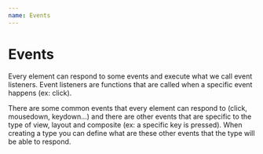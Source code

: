 ```yaml
---
name: Events
---
```


# Events

Every element can respond to some events and execute what we call event listeners. Event listeners are functions that are called when a specific event happens (ex: click).

There are some common events that every element can respond to (click, mousedown, keydown...) and there are other events that are specific to the type of view, layout and composite (ex: a specific key is pressed). When creating a type you can define what are these other events that the type will be able to respond.
